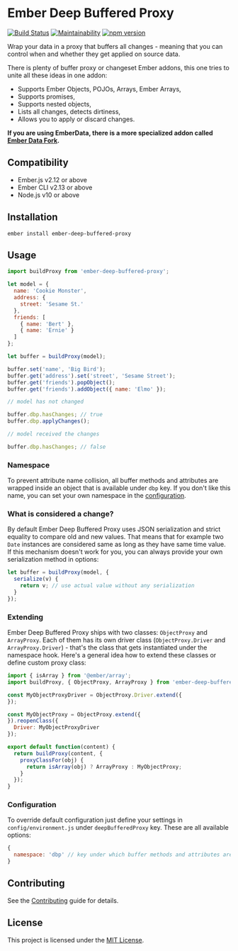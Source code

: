 Ember Deep Buffered Proxy
==============================================================================

[![Build Status](https://travis-ci.org/nibynic/ember-deep-buffered-proxy.svg?branch=master)](https://travis-ci.org/nibynic/ember-deep-buffered-proxy)
[![Maintainability](https://api.codeclimate.com/v1/badges/ea8323cb16dd3d6ed3d6/maintainability)](https://codeclimate.com/github/nibynic/ember-deep-buffered-proxy/maintainability)
[![npm version](https://badge.fury.io/js/ember-deep-buffered-proxy.svg)](https://badge.fury.io/js/ember-deep-buffered-proxy)

Wrap your data in a proxy that buffers all changes - meaning that you can control
when and whether they get applied on source data.

There is plenty of buffer proxy or changeset Ember addons, this one tries to unite
all these ideas in one addon:

- Supports Ember Objects, POJOs, Arrays, Ember Arrays,
- Supports promises,
- Supports nested objects,
- Lists all changes, detects dirtiness,
- Allows you to apply or discard changes.

**If you are using EmberData, there is a more specialized addon called [Ember Data
Fork](https://github.com/nibynic/ember-data-fork).**



Compatibility
------------------------------------------------------------------------------

* Ember.js v2.12 or above
* Ember CLI v2.13 or above
* Node.js v10 or above


Installation
------------------------------------------------------------------------------

```
ember install ember-deep-buffered-proxy
```


Usage
------------------------------------------------------------------------------

```javascript
import buildProxy from 'ember-deep-buffered-proxy';

let model = {
  name: 'Cookie Monster',
  address: {
    street: 'Sesame St.'
  },
  friends: [
    { name: 'Bert' },
    { name: 'Ernie' }
  ]
};

let buffer = buildProxy(model);

buffer.set('name', 'Big Bird');
buffer.get('address').set('street', 'Sesame Street');
buffer.get('friends').popObject();
buffer.get('friends').addObject({ name: 'Elmo' });

// model has not changed

buffer.dbp.hasChanges; // true
buffer.dbp.applyChanges();

// model received the changes

buffer.dbp.hasChanges; // false
```


### Namespace

To prevent attribute name collision, all buffer methods and attributes are wrapped
inside an object that is available under `dbp` key. If you don't like this name,
you can set your own namespace in the [configuration](#configuration).


### What is considered a change?

By default Ember Deep Buffered Proxy uses JSON serialization and strict equality
to compare old and new values. That means that for example two `Date` instances
are considered same as long as they have same time value. If this mechanism
doesn't work for you, you can always provide your own serialization method in options:

```javascript
let buffer = buildProxy(model, {
  serialize(v) {
    return v; // use actual value without any serialization
  }
});
```


### Extending

Ember Deep Buffered Proxy ships with two classes: `ObjectProxy` and `ArrayProxy`.
Each of them has its own driver class (`ObjectProxy.Driver` and `ArrayProxy.Driver`) -
that's the class that gets instantiated under the namespace hook.
Here's a general idea how to extend these classes or define custom proxy class:

```javascript
import { isArray } from '@ember/array';
import buildProxy, { ObjectProxy, ArrayProxy } from 'ember-deep-buffered-proxy';

const MyObjectProxyDriver = ObjectProxy.Driver.extend({
});

const MyObjectProxy = ObjectProxy.extend({
}).reopenClass({
  Driver: MyObjectProxyDriver
});

export default function(content) {
  return buildProxy(content, {
    proxyClassFor(obj) {
      return isArray(obj) ? ArrayProxy : MyObjectProxy;
    }
  });
}
```


### Configuration

To override default configuration just define your settings in `config/environment.js`
under `deepBufferedProxy` key. These are all available options:

```javascript
{
  namespace: 'dbp' // key under which buffer methods and attributes are available
}
```


Contributing
------------------------------------------------------------------------------

See the [Contributing](CONTRIBUTING.md) guide for details.


License
------------------------------------------------------------------------------

This project is licensed under the [MIT License](LICENSE.md).
